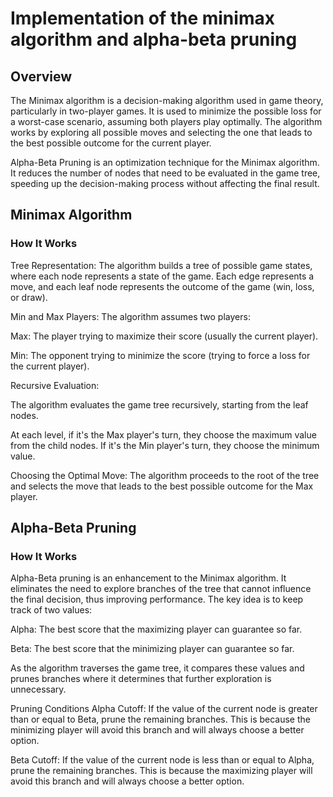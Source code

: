 ﻿# Implementation of the minimax algorithm and alpha-beta pruning

## Overview

The Minimax algorithm is a decision-making algorithm used in game theory, particularly in two-player games. It is used to minimize the possible loss for a worst-case scenario, assuming both players play optimally. The algorithm works by exploring all possible moves and selecting the one that leads to the best possible outcome for the current player.

Alpha-Beta Pruning is an optimization technique for the Minimax algorithm. It reduces the number of nodes that need to be evaluated in the game tree, speeding up the decision-making process without affecting the final result.

## Minimax Algorithm

### How It Works

Tree Representation: The algorithm builds a tree of possible game states, where each node represents a state of the game. Each edge represents a move, and each leaf node represents the outcome of the game (win, loss, or draw).

Min and Max Players: The algorithm assumes two players:

Max: The player trying to maximize their score (usually the current player).

Min: The opponent trying to minimize the score (trying to force a loss for the current player).

Recursive Evaluation:

The algorithm evaluates the game tree recursively, starting from the leaf nodes.

At each level, if it's the Max player's turn, they choose the maximum value from the child nodes. If it's the Min player's turn, they choose the minimum value.

Choosing the Optimal Move: The algorithm proceeds to the root of the tree and selects the move that leads to the best possible outcome for the Max player.

## Alpha-Beta Pruning

### How It Works

Alpha-Beta pruning is an enhancement to the Minimax algorithm. It eliminates the need to explore branches of the tree that cannot influence the final decision, thus improving performance. The key idea is to keep track of two values:

Alpha: The best score that the maximizing player can guarantee so far.

Beta: The best score that the minimizing player can guarantee so far.

As the algorithm traverses the game tree, it compares these values and prunes branches where it determines that further exploration is unnecessary.

Pruning Conditions
Alpha Cutoff: If the value of the current node is greater than or equal to Beta, prune the remaining branches. This is because the minimizing player will avoid this branch and will always choose a better option.

Beta Cutoff: If the value of the current node is less than or equal to Alpha, prune the remaining branches. This is because the maximizing player will avoid this branch and will always choose a better option.
